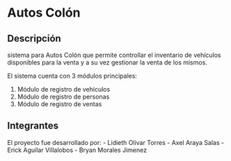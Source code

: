 # Autos Colón

## Descripción
sistema para Autos Colón que permite controllar el inventario de vehículos disponibles para la venta y a su vez gestionar la venta de los mismos.

El sistema cuenta con 3 módulos principales:
1. Módulo de registro de vehículos
2. Módulo de registro de personas
3. Módulo de registro de ventas

## Integrantes
El proyecto fue desarrollado por:
	- Lidieth Olivar Torres
	- Axel Araya Salas
	- Erick Aguilar Villalobos
	- Bryan Morales Jimenez